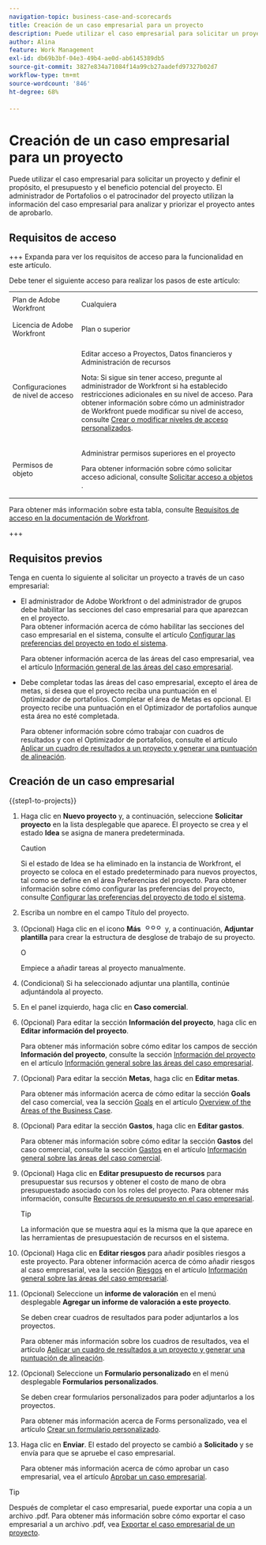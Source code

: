 ```yaml
---
navigation-topic: business-case-and-scorecards
title: Creación de un caso empresarial para un proyecto
description: Puede utilizar el caso empresarial para solicitar un proyecto y definir el propósito, el presupuesto y el beneficio potencial del proyecto. El administrador de Portafolios o el patrocinador del proyecto utilizan la información del caso empresarial para analizar y priorizar el proyecto antes de aprobarlo.
author: Alina
feature: Work Management
exl-id: db69b3bf-04e3-49b4-ae0d-ab6145389db5
source-git-commit: 3827e834a71084f14a99cb27aadefd97327b02d7
workflow-type: tm+mt
source-wordcount: '846'
ht-degree: 68%

---
```


# Creación de un caso empresarial para un proyecto

Puede utilizar el caso empresarial para solicitar un proyecto y definir el propósito, el presupuesto y el beneficio potencial del proyecto. El administrador de Portafolios o el patrocinador del proyecto utilizan la información del caso empresarial para analizar y priorizar el proyecto antes de aprobarlo.

## Requisitos de acceso

+++ Expanda para ver los requisitos de acceso para la funcionalidad en este artículo.

Debe tener el siguiente acceso para realizar los pasos de este artículo:

<table style="table-layout:auto"> 
 <col> 
 <col> 
 <tbody> 
  <tr> 
   <td role="rowheader">Plan de Adobe Workfront</td> 
   <td> <p>Cualquiera </p> </td> 
  </tr> 
  <tr> 
   <td role="rowheader">Licencia de Adobe Workfront</td> 
   <td> <p>Plan o superior</p> </td> 
  </tr> 
  <tr> 
   <td role="rowheader">Configuraciones de nivel de acceso</td> 
   <td> <p>Editar acceso a Proyectos, Datos financieros y Administración de recursos</p> <p>Nota: Si sigue sin tener acceso, pregunte al administrador de Workfront si ha establecido restricciones adicionales en su nivel de acceso. Para obtener información sobre cómo un administrador de Workfront puede modificar su nivel de acceso, consulte <a href="../../../administration-and-setup/add-users/configure-and-grant-access/create-modify-access-levels.md" class="MCXref xref">Crear o modificar niveles de acceso personalizados</a>.</p> </td> 
  </tr> 
  <tr> 
   <td role="rowheader">Permisos de objeto</td> 
   <td> <p>Administrar permisos superiores en el proyecto</p> <p>Para obtener información sobre cómo solicitar acceso adicional, consulte <a href="../../../workfront-basics/grant-and-request-access-to-objects/request-access.md" class="MCXref xref">Solicitar acceso a objetos </a>.</p> </td> 
  </tr> 
 </tbody> 
</table>

Para obtener más información sobre esta tabla, consulte [Requisitos de acceso en la documentación de Workfront](/help/quicksilver/administration-and-setup/add-users/access-levels-and-object-permissions/access-level-requirements-in-documentation.md).

+++

## Requisitos previos

Tenga en cuenta lo siguiente al solicitar un proyecto a través de un caso empresarial:

* El administrador de Adobe Workfront o del administrador de grupos debe habilitar las secciones del caso empresarial para que aparezcan en el proyecto.\
  Para obtener información acerca de cómo habilitar las secciones del caso empresarial en el sistema, consulte el artículo [Configurar las preferencias del proyecto en todo el sistema](../../../administration-and-setup/set-up-workfront/configure-system-defaults/set-project-preferences.md).

  Para obtener información acerca de las áreas del caso empresarial, vea el artículo [Información general de las áreas del caso empresarial](../../../manage-work/projects/define-a-business-case/areas-of-business-case.md).

* Debe completar todas las áreas del caso empresarial, excepto el área de metas, si desea que el proyecto reciba una puntuación en el Optimizador de portafolios. Completar el área de Metas es opcional. El proyecto recibe una puntuación en el Optimizador de portafolios aunque esta área no esté completada.

  Para obtener información sobre cómo trabajar con cuadros de resultados y con el Optimizador de portafolios, consulte el artículo [Aplicar un cuadro de resultados a un proyecto y generar una puntuación de alineación](../../../manage-work/projects/define-a-business-case/apply-scorecard-to-project-to-generate-alignment-score.md).

## Creación de un caso empresarial

{{step1-to-projects}}

1. Haga clic en **Nuevo proyecto** y, a continuación, seleccione **Solicitar proyecto** en la lista desplegable que aparece. El proyecto se crea y el estado **Idea** se asigna de manera predeterminada.

   >[!CAUTION]
   >
   >Si el estado de Idea se ha eliminado en la instancia de Workfront, el proyecto se coloca en el estado predeterminado para nuevos proyectos, tal como se define en el área Preferencias del proyecto. Para obtener información sobre cómo configurar las preferencias del proyecto, consulte [Configurar las preferencias del proyecto de todo el sistema](../../../administration-and-setup/set-up-workfront/configure-system-defaults/set-project-preferences.md).

1. Escriba un nombre en el campo Título del proyecto.
1. (Opcional) Haga clic en el icono **Más** ![Icono de más](assets/qs-more-icon-on-an-object.png) y, a continuación, **Adjuntar plantilla** para crear la estructura de desglose de trabajo de su proyecto.

   O

   Empiece a añadir tareas al proyecto manualmente.

1. (Condicional) Si ha seleccionado adjuntar una plantilla, continúe adjuntándola al proyecto.
1. En el panel izquierdo, haga clic en **Caso comercial**.
1. (Opcional) Para editar la sección **Información del proyecto**, haga clic en **Editar información del proyecto**. 

   Para obtener más información sobre cómo editar los campos de sección **Información del proyecto**, consulte la sección [Información del proyecto](../../../manage-work/projects/define-a-business-case/areas-of-business-case.md#project-info) en el artículo [Información general sobre las áreas del caso empresarial](../../../manage-work/projects/define-a-business-case/areas-of-business-case.md).

1. (Opcional) Para editar la sección **Metas**, haga clic en **Editar metas**.

   Para obtener más información acerca de cómo editar la sección **Goals** del caso comercial, vea la sección [Goals](../../../manage-work/projects/define-a-business-case/areas-of-business-case.md#goals) en el artículo [Overview of the Areas of the Business Case](../../../manage-work/projects/define-a-business-case/areas-of-business-case.md).

1. (Opcional) Para editar la sección **Gastos**, haga clic en **Editar gastos**.

   Para obtener más información sobre cómo editar la sección **Gastos** del caso comercial, consulte la sección [Gastos](../../../manage-work/projects/define-a-business-case/areas-of-business-case.md#expenses) en el artículo [Información general sobre las áreas del caso comercial](../../../manage-work/projects/define-a-business-case/areas-of-business-case.md).

1. (Opcional) Haga clic en **Editar presupuesto de recursos** para presupuestar sus recursos y obtener el costo de mano de obra presupuestado asociado con los roles del proyecto. Para obtener más información, consulte [Recursos de presupuesto en el caso empresarial](../../../manage-work/projects/define-a-business-case/budget-resources-in-business-case.md).

   >[!TIP]
   >
   >La información que se muestra aquí es la misma que la que aparece en las herramientas de presupuestación de recursos en el sistema.

1. (Opcional) Haga clic en **Editar riesgos** para añadir posibles riesgos a este proyecto. Para obtener información acerca de cómo añadir riesgos al caso empresarial, vea la sección [Riesgos](../../../manage-work/projects/define-a-business-case/areas-of-business-case.md#risks) en el artículo [Información general sobre las áreas del caso empresarial](../../../manage-work/projects/define-a-business-case/areas-of-business-case.md).
1. (Opcional) Seleccione un **informe de valoración** en el menú desplegable **Agregar un informe de valoración a este proyecto**.

   Se deben crear cuadros de resultados para poder adjuntarlos a los proyectos.

   Para obtener más información sobre los cuadros de resultados, vea el artículo [Aplicar un cuadro de resultados a un proyecto y generar una puntuación de alineación](../../../manage-work/projects/define-a-business-case/apply-scorecard-to-project-to-generate-alignment-score.md).

1. (Opcional) Seleccione un **Formulario personalizado** en el menú desplegable **Formularios personalizados**.

   Se deben crear formularios personalizados para poder adjuntarlos a los proyectos.

   Para obtener más información acerca de Forms personalizado, vea el artículo [Crear un formulario personalizado](/help/quicksilver/administration-and-setup/customize-workfront/create-manage-custom-forms/form-designer/design-a-form/design-a-form.md).

1. Haga clic en **Enviar**. El estado del proyecto se cambió a **Solicitado** y se envía para que se apruebe el caso empresarial.

   Para obtener más información acerca de cómo aprobar un caso empresarial, vea el artículo [Aprobar un caso empresarial](../../../manage-work/projects/define-a-business-case/approve-business-case.md).


>[!TIP]
>
> Después de completar el caso empresarial, puede exportar una copia a un archivo .pdf. Para obtener más información sobre cómo exportar el caso empresarial a un archivo .pdf, vea [Exportar el caso empresarial de un proyecto](/help/quicksilver/manage-work/projects/define-a-business-case/export-business-case.md).


